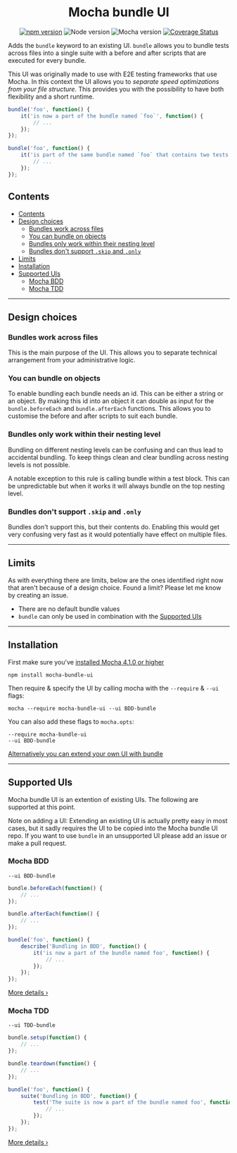 <center>
<h1>Mocha bundle UI</h1>

[![npm version](https://badge.fury.io/js/mocha-bundle-ui.svg)](https://badge.fury.io/js/mocha-bundle-ui)
![Node version](https://img.shields.io/badge/Node-%3E%3D%207.6-brightgreen.svg)
![Mocha version](https://img.shields.io/badge/Mocha-%3E%3D%204.1.0-brightgreen.svg)
[![Coverage Status](https://coveralls.io/repos/github/Lakitna/Mocha-bundle-ui/badge.svg?branch=master)](https://coveralls.io/github/Lakitna/Mocha-bundle-ui?branch=master)
</center>

Adds the `bundle` keyword to an existing UI. `bundle` allows you to bundle tests across files into a single suite with a before and after scripts that are executed for every bundle.

This UI was originally made to use with E2E testing frameworks that use Mocha. In this context the UI allows you to _separate speed optimizations from your file structure_. This provides you with the possibility to have both flexibility and a short runtime.

```javascript
bundle('foo', function() {
    it('is now a part of the bundle named `foo`', function() {
        // ...
    });
});

bundle('foo', function() {
    it('is part of the same bundle named `foo` that contains two tests', function() {
        // ...
    });
});
```

## Contents

- [Contents](#contents)
- [Design choices](#design-choices)
  - [Bundles work across files](#bundles-work-across-files)
  - [You can bundle on objects](#you-can-bundle-on-objects)
  - [Bundles only work within their nesting level](#bundles-only-work-within-their-nesting-level)
  - [Bundles don't support `.skip` and `.only`](#bundles-dont-support-skip-and-only)
- [Limits](#limits)
- [Installation](#installation)
- [Supported UIs](#supported-uis)
  - [Mocha BDD](#mocha-bdd)
  - [Mocha TDD](#mocha-tdd)

----------

## Design choices

### Bundles work across files
This is the main purpose of the UI. This allows you to separate technical arrangement from your administrative logic.

### You can bundle on objects
To enable bundling each bundle needs an id. This can be either a string or an object. By making this id into an object it can double as input for the `bundle.beforeEach` and `bundle.afterEach` functions. This allows you to customise the before and after scripts to suit each bundle.

### Bundles only work within their nesting level
Bundling on different nesting levels can be confusing and can thus lead to accidental bundling. To keep things clean and clear bundling across nesting levels is not possible.

A notable exception to this rule is calling bundle within a test block. This can be unpredictable but when it works it will always bundle on the top nesting level.

### Bundles don't support `.skip` and `.only`
Bundles don't support this, but their contents do. Enabling this would get very confusing very fast as it would potentially have effect on multiple files.

----------

## Limits
As with everything there are limits, below are the ones identified right now that aren't because of a design choice. Found a limit? Please let me know by creating an issue.

- There are no default bundle values
- `bundle` can only be used in combination with the [Supported UIs](#supported-uis)

----------

## Installation

First make sure you've [installed Mocha 4.1.0 or higher](https://mochajs.org/#installation)

```shell
npm install mocha-bundle-ui
```

Then require & specify the UI by calling mocha with the `--require` & `--ui` flags:

```shell
mocha --require mocha-bundle-ui --ui BDD-bundle
```

You can also add these flags to `mocha.opts`:

```shell
--require mocha-bundle-ui
--ui BDD-bundle
```

[Alternatively you can extend your own UI with bundle](docs/extendUi.md)

----------

## Supported UIs
Mocha bundle UI is an extention of existing UIs. The following are supported at this point.

Note on adding a UI: Extending an existing UI is actually pretty easy in most cases, but it sadly requires the UI to be copied into the Mocha bundle UI repo. If you want to use `bundle` in an unsupported UI please add an issue or make a pull request.

### Mocha BDD

```shell
--ui BDD-bundle
```

```javascript
bundle.beforeEach(function() {
    // ...
});

bundle.afterEach(function() {
    // ...
});

bundle('foo', function() {
    describe('Bundling in BDD', function() {
        it('is now a part of the bundle named foo', function() {
            // ...
        });
    });
});
```

[More details ›](docs/BDD-bundle.md)

### Mocha TDD

```shell
--ui TDD-bundle
```

```javascript
bundle.setup(function() {
    // ...
});

bundle.teardown(function() {
    // ...
});

bundle('foo', function() {
    suite('Bundling in BDD', function() {
        test('The suite is now a part of the bundle named foo', function() {
            // ...
        });
    });
});
```

[More details ›](docs/TDD-bundle.md)
